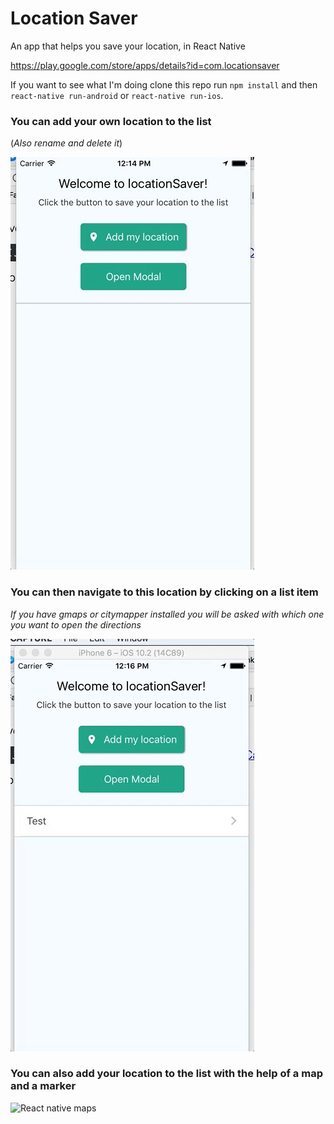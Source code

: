 # Location Saver
An app that helps you save your location, in React Native

https://play.google.com/store/apps/details?id=com.locationsaver

If you want to see what I'm doing clone this repo run `npm install` and then `react-native run-android` or `react-native run-ios`.

### You can add your own location to the list ###
(_Also rename and delete it_)

![Add you location to the list](./screenshots/locationSaver1.gif)

### You can then navigate to this location by clicking on a list item ###
_If you have gmaps or citymapper installed you will be asked with which one you want to open the directions_

![Navigate to the location](./screenshots/locationSaver2.gif)

### You can also add your location to the list with the help of a map and a marker ###

![React native maps](./screenshots/locationSaver3.gif)
